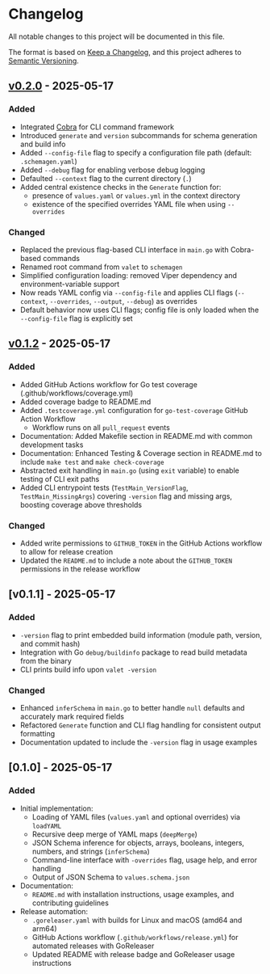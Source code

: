 # Changelog

All notable changes to this project will be documented in this file.

The format is based on [Keep a Changelog](https://keepachangelog.com/en/1.1.0/),
and this project adheres to [Semantic Versioning](https://semver.org/).

## [v0.2.0] - 2025-05-17

### Added

- Integrated [Cobra](https://github.com/spf13/cobra) for CLI command framework
- Introduced `generate` and `version` subcommands for schema generation and build info
- Added `--config-file` flag to specify a configuration file path (default: `.schemagen.yaml`)
- Added `--debug` flag for enabling verbose debug logging
- Defaulted `--context` flag to the current directory (`.`)
- Added central existence checks in the `Generate` function for:
  - presence of `values.yaml` or `values.yml` in the context directory
  - existence of the specified overrides YAML file when using `--overrides`

### Changed

- Replaced the previous flag-based CLI interface in `main.go` with Cobra-based commands
- Renamed root command from `valet` to `schemagen`
- Simplified configuration loading: removed Viper dependency and environment-variable support
- Now reads YAML config via `--config-file` and applies CLI flags (`--context`, `--overrides`, `--output`, `--debug`) as overrides
- Default behavior now uses CLI flags; config file is only loaded when the `--config-file` flag is explicitly set

## [v0.1.2] - 2025-05-17

### Added

- Added GitHub Actions workflow for Go test coverage (.github/workflows/coverage.yml)
- Added coverage badge to README.md
- Added `.testcoverage.yml` configuration for `go-test-coverage` GitHub Action Workflow
  - Workflow runs on all `pull_request` events
- Documentation: Added Makefile section in README.md with common development tasks
- Documentation: Enhanced Testing & Coverage section in README.md to include `make test` and `make check-coverage`
- Abstracted exit handling in `main.go` (using `exit` variable) to enable testing of CLI exit paths
- Added CLI entrypoint tests (`TestMain_VersionFlag`, `TestMain_MissingArgs`) covering `-version` flag and missing args, boosting coverage above thresholds

### Changed

- Added write permissions to `GITHUB_TOKEN` in the GitHub Actions workflow to allow for release creation
- Updated the `README.md` to include a note about the `GITHUB_TOKEN` permissions in the release workflow

## [v0.1.1] - 2025-05-17

### Added

- `-version` flag to print embedded build information (module path, version, and commit hash)
- Integration with Go `debug/buildinfo` package to read build metadata from the binary
- CLI prints build info upon `valet -version`

### Changed

- Enhanced `inferSchema` in `main.go` to better handle `null` defaults and accurately mark required fields
- Refactored `Generate` function and CLI flag handling for consistent output formatting
- Documentation updated to include the `-version` flag in usage examples

## [0.1.0] - 2025-05-17

### Added
- Initial implementation:
  - Loading of YAML files (`values.yaml` and optional overrides) via `loadYAML`
  - Recursive deep merge of YAML maps (`deepMerge`)
  - JSON Schema inference for objects, arrays, booleans, integers, numbers, and strings (`inferSchema`)
  - Command-line interface with `-overrides` flag, usage help, and error handling
  - Output of JSON Schema to `values.schema.json`
- Documentation:
  - `README.md` with installation instructions, usage examples, and contributing guidelines
- Release automation:
  - `.goreleaser.yaml` with builds for Linux and macOS (amd64 and arm64)
  - GitHub Actions workflow (`.github/workflows/release.yml`) for automated releases with GoReleaser
  - Updated README with release badge and GoReleaser usage instructions


[v0.2.0]: https://github.com/mkm29/valet/releases/tag/v0.2.0
[v0.1.2]: https://github.com/mkm29/valet/releases/tag/v0.1.2
